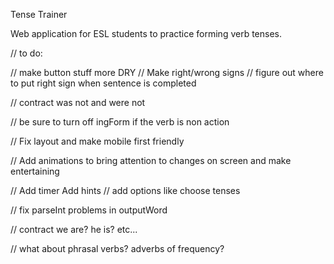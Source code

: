 Tense Trainer

Web application for ESL students to practice forming verb tenses.



// to do:

// make button stuff more DRY
// Make right/wrong signs
// figure out where to put right sign when sentence is completed

// contract was not and were not

// be sure to turn off ingForm if the verb is non action

// Fix layout and make mobile first friendly

// Add animations to bring attention to changes on screen and make entertaining

// Add timer
Add hints
// add options like choose tenses

// fix parseInt problems in outputWord

// contract we are? he is? etc...

// what about phrasal verbs? adverbs of frequency?
